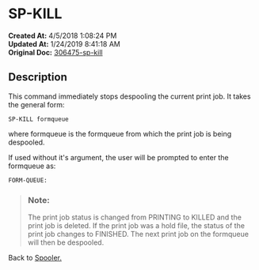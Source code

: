 # SP-KILL

**Created At:** 4/5/2018 1:08:24 PM  
**Updated At:** 1/24/2019 8:41:18 AM  
**Original Doc:** [306475-sp-kill](https://docs.jbase.com/44205-spooler/306475-sp-kill)  


## Description 

This command immediately stops despooling the current print job. It takes the general form:

```
SP-KILL formqueue
```

where formqueue is the formqueue from which the print job is being despooled.

If used without it's argument, the user will be prompted to enter the formqueue as:

```
FORM-QUEUE:
```




> ### Note: 
> 
> The print job status is changed from PRINTING to KILLED and the print job is deleted. If the print job was a hold file, the status of the print job changes to FINISHED. The next print job on the formqueue will then be despooled.




Back to [Spooler.](./../jbase-spooler)
